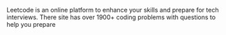 Leetcode is an online platform to enhance your skills and prepare for tech interviews. There site has over 1900+ coding problems with questions to help you prepare
